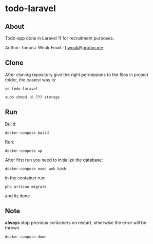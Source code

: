 # todo-laravel

## About

Todo-app done in Laravel 11 for recruitment purposes.

Author: Tomasz Wnuk
Email : tjwnuk@proton.me

## Clone

After cloning repository give the right permissions to the files in project folder, the easiest way is:

`cd todo-laravel`

`sudo chmod -R 777 storage`

## Run

Build:

`docker-compose build`

Run:

`docker-compose up`

After first run you need to initialize the database:

`docker-compose exec web bash`

in the container run:

`php artisan migrate`

and its done

## Note

**always** stop previous containers on restart, otherwise the error will be thrown

`docker-compose down`